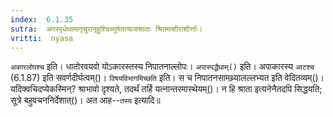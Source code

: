 ```yaml
---
index:  6.1.35
sutra:  अपस्पृधेथामानृचुरानृहुश्चिच्युषेतत्याजश्राताः श्रितमाशीराशीर्त्ताः।
vritti:  nyasa
---
```


`अकारलोपश्च` इति। धातोरवयवो योऽकारस्तस्य निपातनाल्लोपः। `अपास्पद्धैथाम्()` इति। अपाकारस्य `आटश्च` (6.1.87) इति सवर्णदीर्घत्वम्()। 
`विषयविभागमिच्छति` इति। स च निपातनसामथ्र्यालल्लभ्यत इति वेदितव्यम्()। यदिक्वचिदप्येकस्मिन्? श्राभावो दृश्यते, तदर्थं तर्हि यत्नान्तरमास्थेयम्()। न हि श्राता इत्यनेनैतदपि सिद्धयति; सूत्रे बहुवचननिर्देशात्()। अत आह--`तस्य` इत्यादि॥
